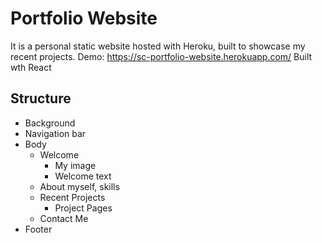# Portfolio Website

It is a personal static website hosted with Heroku, built to showcase my recent projects. 
Demo: https://sc-portfolio-website.herokuapp.com/
Built wth React

## Structure
* Background 
* Navigation bar
* Body
  * Welcome 
    * My image
    * Welcome text
  * About myself, skills
  * Recent Projects
    * Project Pages
  * Contact Me
* Footer
